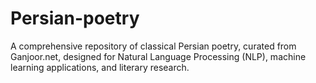 # Persian-poetry
A comprehensive repository of classical Persian poetry, curated from Ganjoor.net, designed for Natural Language Processing (NLP), machine learning applications, and literary research.
